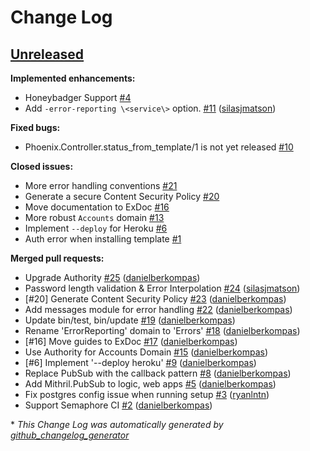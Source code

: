 # Change Log

## [Unreleased](https://github.com/danielberkompas/mithril/tree/HEAD)

**Implemented enhancements:**

- Honeybadger Support [\#4](https://github.com/danielberkompas/mithril/issues/4)
- Add `-error-reporting \<service\>` option. [\#11](https://github.com/danielberkompas/mithril/pull/11) ([silasjmatson](https://github.com/silasjmatson))

**Fixed bugs:**

- Phoenix.Controller.status\_from\_template/1 is not yet released [\#10](https://github.com/danielberkompas/mithril/issues/10)

**Closed issues:**

- More error handling conventions [\#21](https://github.com/danielberkompas/mithril/issues/21)
- Generate a secure Content Security Policy [\#20](https://github.com/danielberkompas/mithril/issues/20)
- Move documentation to ExDoc [\#16](https://github.com/danielberkompas/mithril/issues/16)
- More robust `Accounts` domain [\#13](https://github.com/danielberkompas/mithril/issues/13)
- Implement `--deploy` for Heroku [\#6](https://github.com/danielberkompas/mithril/issues/6)
- Auth error when installing template [\#1](https://github.com/danielberkompas/mithril/issues/1)

**Merged pull requests:**

- Upgrade Authority [\#25](https://github.com/danielberkompas/mithril/pull/25) ([danielberkompas](https://github.com/danielberkompas))
- Password length validation & Error Interpolation [\#24](https://github.com/danielberkompas/mithril/pull/24) ([silasjmatson](https://github.com/silasjmatson))
- \[\#20\] Generate Content Security Policy [\#23](https://github.com/danielberkompas/mithril/pull/23) ([danielberkompas](https://github.com/danielberkompas))
- Add messages module for error handling [\#22](https://github.com/danielberkompas/mithril/pull/22) ([danielberkompas](https://github.com/danielberkompas))
- Update bin/test, bin/update [\#19](https://github.com/danielberkompas/mithril/pull/19) ([danielberkompas](https://github.com/danielberkompas))
- Rename 'ErrorReporting' domain to 'Errors' [\#18](https://github.com/danielberkompas/mithril/pull/18) ([danielberkompas](https://github.com/danielberkompas))
- \[\#16\] Move guides to ExDoc [\#17](https://github.com/danielberkompas/mithril/pull/17) ([danielberkompas](https://github.com/danielberkompas))
- Use Authority for Accounts Domain [\#15](https://github.com/danielberkompas/mithril/pull/15) ([danielberkompas](https://github.com/danielberkompas))
- \[\#6\] Implement '--deploy heroku' [\#9](https://github.com/danielberkompas/mithril/pull/9) ([danielberkompas](https://github.com/danielberkompas))
- Replace PubSub with the callback pattern [\#8](https://github.com/danielberkompas/mithril/pull/8) ([danielberkompas](https://github.com/danielberkompas))
- Add Mithril.PubSub to logic, web apps [\#5](https://github.com/danielberkompas/mithril/pull/5) ([danielberkompas](https://github.com/danielberkompas))
- Fix postgres config issue when running setup [\#3](https://github.com/danielberkompas/mithril/pull/3) ([ryanlntn](https://github.com/ryanlntn))
- Support Semaphore CI [\#2](https://github.com/danielberkompas/mithril/pull/2) ([danielberkompas](https://github.com/danielberkompas))



\* *This Change Log was automatically generated by [github_changelog_generator](https://github.com/skywinder/Github-Changelog-Generator)*